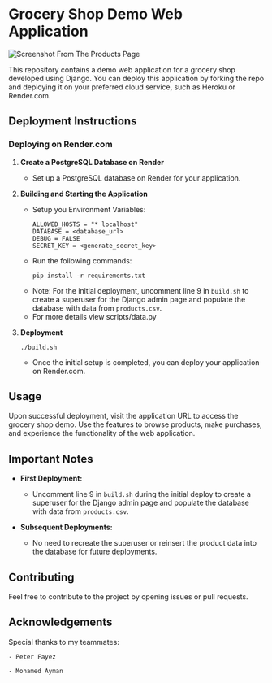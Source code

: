 # Grocery Shop Demo Web Application

![Screenshot From The Products Page](./screenshots/products.png)

This repository contains a demo web application for a grocery shop developed using Django. You can deploy this application by forking the repo and deploying it on your preferred cloud service, such as Heroku or Render.com.

## Deployment Instructions

### Deploying on Render.com

1. **Create a PostgreSQL Database on Render**
   - Set up a PostgreSQL database on Render for your application.

2. **Building and Starting the Application**
   - Setup you Environment Variables:
        ```
        ALLOWED_HOSTS = "* localhost"
        DATABASE = <database_url>
        DEBUG = FALSE
        SECRET_KEY = <generate_secret_key>
        ```
   - Run the following commands:
     ```
     pip install -r requirements.txt
     ```
   - Note: For the initial deployment, uncomment line 9 in `build.sh` to create a superuser for the Django admin page and populate the database with data from `products.csv`.
   - For more details view scripts/data.py

3. **Deployment**
    ```
    ./build.sh
    ```
   - Once the initial setup is completed, you can deploy your application on Render.com.


## Usage

Upon successful deployment, visit the application URL to access the grocery shop demo. Use the features to browse products, make purchases, and experience the functionality of the web application.

## Important Notes

- **First Deployment:**
  - Uncomment line 9 in `build.sh` during the initial deploy to create a superuser for the Django admin page and populate the database with data from `products.csv`.

- **Subsequent Deployments:**
  - No need to recreate the superuser or reinsert the product data into the database for future deployments.

## Contributing

Feel free to contribute to the project by opening issues or pull requests.

## Acknowledgements

Special thanks to my teammates:

    - Peter Fayez

    - Mohamed Ayman
